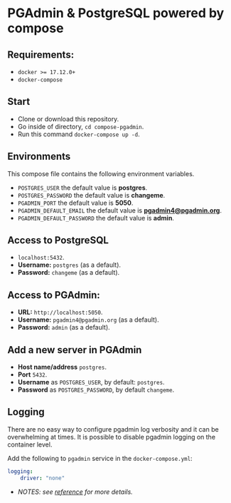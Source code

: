 # PGAdmin & PostgreSQL powered by compose

## Requirements:
- `docker >= 17.12.0+`
- `docker-compose`

## Start
- Clone or download this repository.
- Go inside of directory,  `cd compose-pgadmin`.
- Run this command `docker-compose up -d`.

## Environments
This compose file contains the following environment variables.
- `POSTGRES_USER` the default value is **postgres**.
- `POSTGRES_PASSWORD` the default value is **changeme**.
- `PGADMIN_PORT` the default value is **5050**.
- `PGADMIN_DEFAULT_EMAIL` the default value is **pgadmin4@pgadmin.org**.
- `PGADMIN_DEFAULT_PASSWORD` the default value is **admin**.

## Access to PostgreSQL
- `localhost:5432`.
- **Username:** `postgres` (as a default).
- **Password:** `changeme` (as a default).

## Access to PGAdmin:
- **URL:** `http://localhost:5050`.
- **Username:** `pgadmin4@pgadmin.org` (as a default).
- **Password:** `admin` (as a default).

## Add a new server in PGAdmin
- **Host name/address** `postgres`.
- **Port** `5432`.
- **Username** as `POSTGRES_USER`, by default: `postgres`.
- **Password** as `POSTGRES_PASSWORD`, by default `changeme`.

## Logging
There are no easy way to configure pgadmin log verbosity and it can be overwhelming at times. It is possible to disable pgadmin logging on the container level.

Add the following to `pgadmin` service in the `docker-compose.yml`:
```yml
logging:
    driver: "none"
```

- *NOTES: see [reference](https://github.com/khezen/compose-postgres/pull/23/files) for more details.*
